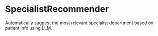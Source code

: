 # SpecialistRecommender
 Automatically suggest the most relevant specialist department based on patient info using LLM.
